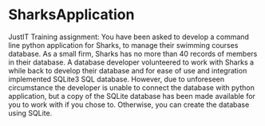 # SharksApplication
JustIT Training assignment:
You have been asked to develop a command line python application for Sharks, to manage their swimming courses database. As a small firm, Sharks  has no more than 40 records of members in their database. A database developer volunteered to work with Sharks a while back to develop their database and for ease of use and integration implemented SQLite3 SQL database. However, due to unforeseen circumstance the developer is unable to connect the database with python application, but a copy of the SQLite database has been made available for you to work with if you chose to. Otherwise, you can create the database using SQLite. 

